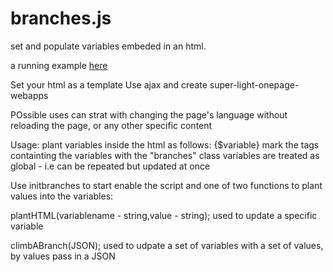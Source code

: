 # branches.js
set and populate variables embeded in an html.

a running example <a href="https://guylou.github.io/branches/">here</a>

Set your html as a template Use ajax and create super-light-onepage-webapps

POssible uses can strat with changing the page's language without reloading the page, or any other specific content

Usage:
plant variables inside the html as follows: {$variable}
mark the tags containting the variables with the "branches" class
variables are treated as global - i.e can be repeated but updated at once

Use initbranches to start enable the script
and one of two functions to plant values into the variables:

plantHTML(variablename - string,value - string);
used to update a specific variable

climbABranch(JSON);
used to udpate a set of variables with a set of values, by values pass in a JSON
